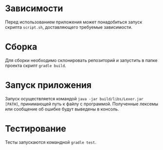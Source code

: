 # Зависимости
Перед использованием приложения может понадобиться запуск скрипта `script.sh`, доставляющего требуемые зависимости.

# Сборка
Для сборки необходимо склонировать репозиторий и запустить в папке проекта скрипт `gradle build`. 

# Запуск приложения
Запуск осуществляется командой `java -jar build/libs/Lexer.jar [PATH]`, принимающей путь к файлу с программой. Полученные лексемы или сообщение об ошибке будут выведены в консоль.

# Тестирование
Тесты запускаются командной `gradle test`.

